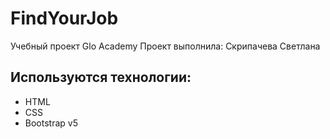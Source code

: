 # FindYourJob
Учебный проект Glo Academy
Проект выполнила: Скрипачева Светлана

## Используются технологии:
  - HTML
  - CSS
  - Bootstrap v5
